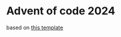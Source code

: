 # Advent of code 2024

based on [this template](https://github.com/bravit/advent-of-code-rust-template)

